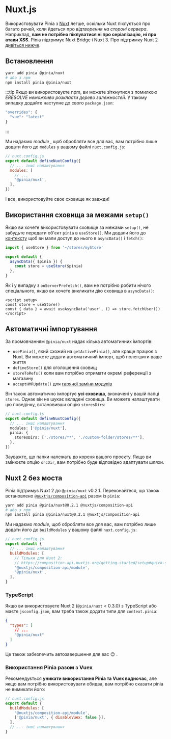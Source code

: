 # Nuxt.js

Використовувати Pinia з [Nuxt](https://nuxt.com/) легше, оскільки Nuxt піклується про багато речей, коли йдеться про _відтворення на стороні сервера_. Наприклад, **вам не потрібно піклуватися ні про серіалізацію, ні про атаки XSS**. Pinia підтримує Nuxt Bridge і Nuxt 3. Про підтримку Nuxt 2 [дивіться нижче](#nuxt-2-without-bridge).

## Встановлення

```bash
yarn add pinia @pinia/nuxt
# або з npm
npm install pinia @pinia/nuxt
```

:::tip
Якщо ви використовуєте npm, ви можете зіткнутися з помилкою _ERESOLVE неможливо розкласти дерево залежностей_. У такому випадку додайте наступне до свого `package.json`:

```js
"overrides": {
  "vue": "latest"
}
```

:::

Ми надаємо _module_ , щоб обробляти все для вас, вам потрібно лише додати його до `modules` у вашому файлі `nuxt.config.js`:

```js
// nuxt.config.js
export default defineNuxtConfig({
  // ... інші налаштування
  modules: [
    // ...
    '@pinia/nuxt',
  ],
})
```

І все, використовуйте своє сховище як завжди!

## Використання сховища за межами `setup()`

Якщо ви хочете використовувати сховище за межами `setup()`, не забудьте передати об'єкт `pinia` в `useStore()`. Ми додали його до [контексту](https://nuxtjs.org/docs/2.x/internals-glossary/context) щоб ви мали доступ до нього в `asyncData()` і `fetch()`:

```js
import { useStore } from '~/stores/myStore'

export default {
  asyncData({ $pinia }) {
    const store = useStore($pinia)
  },
}
```

Як і у випадку з `onServerPrefetch()`, вам не потрібно робити нічого спеціального, якщо ви хочете викликати дію сховища в `asyncData()`:

```vue
<script setup>
const store = useStore()
const { data } = await useAsyncData('user', () => store.fetchUser())
</script>
```

## Автоматичні імпортування

За промовчанням `@pinia/nuxt` надає кілька автоматичних імпортів:

- `usePinia()`, який схожий на `getActivePinia()`, але краще працює з Nuxt. Ви можете додати автоматичний імпорт, щоб полегшити ваше життя
- `defineStore()` для оголошення сховищ
- `storeToRefs()` коли вам потрібно отримати окремі референції з магазину
- `acceptHMRUpdate()` для [гарячої заміни модулів](../cookbook/hot-module-replacement.md)

Він також автоматично імпортує **усі сховища**, визначені у вашій папці `stores`. Однак він не шукає вкладені сховища. Ви можете налаштувати цю поведінку, встановивши опцію `storesDirs`:

```ts
// nuxt.config.ts
export default defineNuxtConfig({
  // ... інші налаштування
  modules: ['@pinia/nuxt'],
  pinia: {
    storesDirs: ['./stores/**', './custom-folder/stores/**'],
  },
})
```

Зауважте, що папки належать до кореня вашого проєкту. Якщо ви змінюєте опцію `srcDir`, вам потрібно буде відповідно адаптувати шляхи.

## Nuxt 2 без моста

Pinia підтримує Nuxt 2 до `@pinia/nuxt` v0.2.1. Переконайтеся, що також встановлено [`@nuxtjs/composition-api`](https://composition-api.nuxtjs.org/) разом із `pinia`:

```bash
yarn add pinia @pinia/nuxt@0.2.1 @nuxtjs/composition-api
# або з npm
npm install pinia @pinia/nuxt@0.2.1 @nuxtjs/composition-api
```

Ми надаємо _module_, щоб обробляти все для вас, вам потрібно лише додати його до `buildModules` у вашому файлі `nuxt.config.js`:

```js
// nuxt.config.js
export default {
  // ... інші налаштування
  buildModules: [
    // Тільки для Nuxt 2:
    // https://composition-api.nuxtjs.org/getting-started/setup#quick-start
    '@nuxtjs/composition-api/module',
    '@pinia/nuxt',
  ],
}
```

### TypeScript

Якщо ви використовуєте Nuxt 2 (`@pinia/nuxt` < 0.3.0) з TypeScript або маєте `jsconfig.json`, вам треба також додати типи для `context.pinia`:

```json
{
  "types": [
    // ...
    "@pinia/nuxt"
  ]
}
```

Це також забезпечить автозавершення для вас 😉 .

### Використання Pinia разом з Vuex

Рекомендується **уникати використання Pinia та Vuex водночас**, але якщо вам потрібно використовувати обидва, вам потрібно сказати pinia не вимикати його:

```js
// nuxt.config.js
export default {
  buildModules: [
    '@nuxtjs/composition-api/module',
    ['@pinia/nuxt', { disableVuex: false }],
  ],
  // ... інші налаштування
}
```
